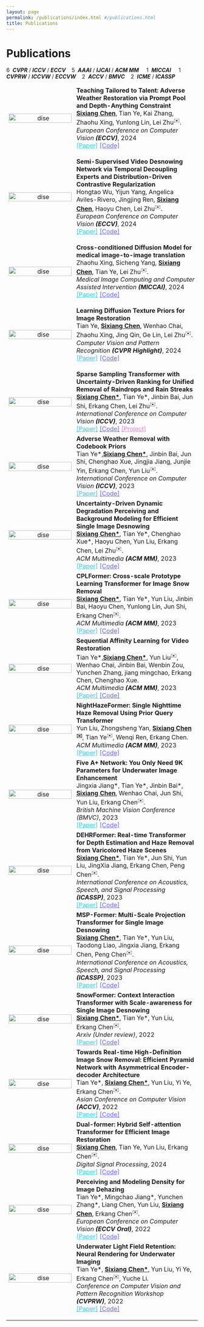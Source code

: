 ```yaml
---
layout: page
permalink: /publications/index.html #/publications.html
title: Publications
---
```


<style>
  /* 自定义链接样式 */
  .custom-link—project {
    color: rgb(255,115,227);
  }
</style>

<style>
  /* 自定义链接样式 */
  .custom-link—code {
    color: rgb(103, 100, 248);
  }
</style>

<style>
  /* 自定义链接样式 */
  .custom-link—paper {
    color: rgb(39, 207, 236);
  }
</style>


# Publications

6&nbsp; ***CVPR*** / ***ICCV*** / ***ECCV*** &nbsp;&nbsp;&nbsp;5&nbsp; ***AAAI*** / ***IJCAI*** / ***ACM MM*** &nbsp;&nbsp;&nbsp; 1&nbsp; ***MICCAI*** &nbsp;&nbsp;&nbsp; 1&nbsp; ***CVPRW*** / ***ICCVW*** / ***ECCVW*** &nbsp;&nbsp;&nbsp;2&nbsp; ***ACCV*** / ***BMVC*** &nbsp;&nbsp;&nbsp;2&nbsp; ***ICME*** / ***ICASSP*** &nbsp;&nbsp;&nbsp;

<!-- =================================================================================== -->
<table style="width:100%;border:0px;border-spacing:0px;border-collapse:separate;margin-right:auto;margin-left:auto;">
  <tbody>
    <tr>
      <td style="margin:5px;padding:5px;width:35%;max-width:90%" align="center" class="image-wrapper">
        <img style="margin:1px;padding-right:20px;width:100%;max-width:100%" src="https://ephemeral182.github.io/images/eccv_24/eccv_adverse.png" alt="dise"> 
      </td>
      <td width="75%" valign="center" class="text-wrapper"> 
          <papertitle>
            <strong>
              Teaching Tailored to Talent: Adverse Weather Restoration via Prompt Pool and Depth-Anything Constraint
            </strong>
          </papertitle>
          <br>
          <strong><u>Sixiang Chen</u></strong>, Tian Ye, Kai Zhang, Zhaohu Xing, Yunlong Lin, Lei Zhu<sup>✉️</sup>.
          <br>  
          <em>European Conference on Computer Vision <strong>(ECCV)</strong></em>, 2024
          <br>
          <a href="Ephemeral182.github.io" class="custom-link—paper">[Paper]</a>
          <a href="Ephemeral182.github.io" class="custom-link—code">[Code]</a>
      </td>
    </tr>

<table style="width:100%;border:0px;border-spacing:0px;border-collapse:separate;margin-right:auto;margin-left:auto;">
  <tbody>
    <tr>
      <td style="margin:5px;padding:5px;width:35%;max-width:90%" align="center" class="image-wrapper">
        <img style="margin:1px;padding-right:20px;width:100%;max-width:100%" src="https://ephemeral182.github.io/images/eccv_snow.png" alt="dise"> 
      </td>
      <td width="75%" valign="center" class="text-wrapper"> 
          <papertitle>
            <strong>
              Semi-Supervised Video Desnowing Network via Temporal Decoupling Experts and Distribution-Driven Contrastive Regularization
            </strong>
          </papertitle>
          <br>
          Hongtao Wu, Yijun Yang, Angelica Aviles-Rivero, Jingjing Ren, <strong><u>Sixiang Chen</u></strong>, Haoyu Chen, Lei Zhu<sup>✉️</sup>.
          <br>  
          <em>European Conference on Computer Vision <strong>(ECCV)</strong></em>, 2024
          <br>
          <a href="Ephemeral182.github.io" class="custom-link—paper">[Paper]</a>
          <a href="Ephemeral182.github.io" class="custom-link—code">[Code]</a>
      </td>
    </tr>

<table style="width:100%;border:0px;border-spacing:0px;border-collapse:separate;margin-right:auto;margin-left:auto;">
  <tbody>
    <tr>
      <td style="margin:5px;padding:5px;width:35%;max-width:90%" align="center" class="image-wrapper">
        <img style="margin:1px;padding-right:20px;width:100%;max-width:100%" src="https://ephemeral182.github.io/images/miccai24.png" alt="dise"> 
      </td>
      <td width="75%" valign="center" class="text-wrapper"> 
          <papertitle>
            <strong>
              Cross-conditioned Diffusion Model for medical image-to-image translation
            </strong>
          </papertitle>
          <br>
          Zhaohu Xing, Sicheng Yang, <strong><u>Sixiang Chen</u></strong>, Tian Ye, Lei Zhu<sup>✉️</sup>.
          <br>  
          <em>Medical Image Computing and Computer Assisted Intervention <strong>(MICCAI)</strong></em>, 2024
          <br>
          <a href="Ephemeral182.github.io" class="custom-link—paper">[Paper]</a>
          <a href="Ephemeral182.github.io" class="custom-link—code">[Code]</a>
      </td>
    </tr>

<table style="width:100%;border:0px;border-spacing:0px;border-collapse:separate;margin-right:auto;margin-left:auto;">
  <tbody>
    <tr>
      <td style="margin:5px;padding:5px;width:35%;max-width:90%" align="center" class="image-wrapper">
        <img style="margin:1px;padding-right:20px;width:100%;max-width:100%" src="https://ephemeral182.github.io/images/CVPR24.png" alt="dise"> 
      </td>
      <td width="75%" valign="center" class="text-wrapper"> 
          <papertitle>
            <strong>
              Learning Diffusion Texture Priors for Image Restoration
            </strong>
          </papertitle>
          <br>
          Tian Ye, <strong><u>Sixiang Chen</u></strong>, Wenhao Chai, Zhaohu Xing, Jing Qin, Ge Lin, Lei Zhu<sup>✉️</sup>.
          <br>  
          <em>Computer Vision and Pattern Recognition <strong>(CVPR Highlight)</strong></em>, 2024
          <br>
          <a href="Ephemeral182.github.io" class="custom-link—paper">[Paper]</a>
          <a href="Ephemeral182.github.io" class="custom-link—code">[Code]</a>
      </td>
    </tr>

<table style="width:100%;border:0px;border-spacing:0px;border-collapse:separate;margin-right:auto;margin-left:auto;">
  <tbody>
    <tr>
      <td style="margin:5px;padding:5px;width:35%;max-width:90%" align="center" class="image-wrapper">
        <img style="margin:1px;padding-right:20px;width:100%;max-width:100%" src="https://ephemeral182.github.io/images/udrs2former.png" alt="dise"> 
      </td>
      <td width="75%" valign="center" class="text-wrapper"> 
          <papertitle>
            <strong>
              Sparse Sampling Transformer with Uncertainty-Driven Ranking for Unified Removal of Raindrops and Rain Streaks
            </strong>
          </papertitle>
          <br>
          <strong><u>Sixiang Chen*</u></strong>, Tian Ye*, Jinbin Bai, Jun Shi, Erkang Chen, Lei Zhu<sup>✉️</sup>.
          <br>  
          <em>International Conference on Computer Vision <strong>(ICCV)</strong></em>, 2023
          <br>
          <a href="https://arxiv.org/abs/2308.14153" class="custom-link—paper">[Paper]</a>
          <a href="https://github.com/Ephemeral182/UDR-S2Former_deraining" class="custom-link—code">[Code]</a>
          <a href="https://ephemeral182.github.io/UDR_S2Former_deraining/" class="custom-link—project">[Project]</a>
      </td>
    </tr>



 <tr>
        <td style="margin:5px;padding:5px;width:35%;max-width:40%" align="center" class="image-wrapper">
          <img style="margin:1px;padding-right:20px;width:100%;max-width:100%" src="https://ephemeral182.github.io/images/AWRCP_framework.jpg" alt="dise"> 
        </td>
      <td width="75%" valign="center" class="text-wrapper"> 
        <papertitle>
        <strong>
        Adverse Weather Removal with Codebook Priors
        </strong>
        </papertitle>
        <br>
        Tian Ye*,<strong><u>Sixiang Chen*</u></strong>, Jinbin Bai, Jun Shi, Chenghao Xue, Jingjia Jiang, Junjie Yin, Erkang Chen, Yun Liu<sup>✉️</sup>.
        <br>  
        <em>International Conference on Computer Vision <strong>(ICCV)</strong></em>, 2023
        <br>
        <a href="Ephemeral182.github.io" class="custom-link—paper">[Paper]</a>
        <a href="Ephemeral182.github.io" class="custom-link—code">[Code]</a>
      </td>
      </tr>

      

  <tr>
        <td style="margin:5px;padding:5px;width:35%;max-width:40%" align="center" class="image-wrapper">
        <img style="margin:1px;padding-right:20px;width:100%;max-width:100%" src="https://ephemeral182.github.io/images/Uncertainty_MM.png" alt="dise"> 
      </td>
      <td width="75%" valign="center" class="text-wrapper"> 
        <papertitle>
        <strong>
          Uncertainty-Driven Dynamic Degradation Perceiving and Background Modeling for Efficient Single Image Desnowing
        </strong>
        </papertitle>
        <br>
        <strong><u>Sixiang Chen*</u></strong>, Tian Ye*, Chenghao Xue*, Haoyu Chen, Yun Liu, Erkang Chen, Lei Zhu<sup>✉️</sup>.
        <br>  
        <em>ACM Multimedia <strong>(ACM MM)</strong></em>, 2023
        <br>
        <a href="Ephemeral182.github.io" class="custom-link—paper">[Paper]</a>
        <a href="Ephemeral182.github.io" class="custom-link—code">[Code]</a>
      </td>
      </tr>



  <tr>
        <td style="margin:5px;padding:5px;width:35%;max-width:40%" align="center" class="image-wrapper">
        <img style="margin:1px;padding-right:20px;width:100%;max-width:100%" src="https://ephemeral182.github.io/images/cpl.png" alt="dise"> 
      </td>
      <td width="75%" valign="center" class="text-wrapper"> 
        <papertitle>
        <strong>
          CPLFormer: Cross-scale Prototype Learning Transformer for Image Snow Removal
        </strong>
        </papertitle>
        <br>
        <strong><u>Sixiang Chen*</u></strong>, Tian Ye*, Yun Liu, Jinbin Bai, Haoyu Chen, Yunlong Lin, Jun Shi, Erkang Chen<sup>✉️</sup>.
        <br>  
        <em>ACM Multimedia <strong>(ACM MM)</strong></em>, 2023
        <br>
        <a href="Ephemeral182.github.io" class="custom-link—paper">[Paper]</a>
       <a href="Ephemeral182.github.io" class="custom-link—code">[Code]</a>
      </td>
      </tr>



  <tr>
        <td style="margin:5px;padding:5px;width:35%;max-width:40%" align="center" class="image-wrapper">
        <img style="margin:1px;padding-right:20px;width:100%;max-width:100%" src="https://ephemeral182.github.io/images/video.png" alt="dise"> 
      </td>
      <td width="75%" valign="center" class="text-wrapper"> 
        <papertitle>
        <strong>
          Sequential Affinity Learning for Video Restoration
        </strong>
        </papertitle>
        <br>
        Tian Ye*,<strong><u>Sixiang Chen*</u></strong>, Yun Liu<sup>✉️</sup>, Wenhao Chai, Jinbin Bai, Wenbin Zou, Yunchen Zhang, jiang mingchao, Erkang Chen, Chenghao Xue.
        <br>  
        <em>ACM Multimedia <strong>(ACM MM)</strong></em>, 2023
        <br>
        <a href="Ephemeral182.github.io" class="custom-link—paper">[Paper]</a>
        <a href="Ephemeral182.github.io" class="custom-link—code">[Code]</a>
      </td>
      </tr>



  <tr>
        <td style="margin:5px;padding:5px;width:35%;max-width:40%" align="center" class="image-wrapper">
        <img style="margin:1px;padding-right:20px;width:100%;max-width:100%" src="https://ephemeral182.github.io/images/Nightformer.png" alt="dise"> 
      </td>
      <td width="75%" valign="center" class="text-wrapper"> 
        <papertitle>
        <strong>
          NightHazeFormer: Single Nighttime Haze Removal Using Prior Query Transformer
        </strong>
        </papertitle>
        <br>
        Yun Liu, Zhongsheng Yan, <strong><u>Sixiang Chen</u><sup>✉️</sup></strong>, Tian Ye<sup>✉️</sup>, Wenqi Ren, Erkang Chen.
        <br>  
        <em>ACM Multimedia <strong>(ACM MM)</strong></em>, 2023
        <br>
        <a href="http://export.arxiv.org/abs/2305.09533#:~:text=propose%20an%20end-to-end%20transformer-based%20framework%20for%20nighttime%20haze,we%20introduce%20two%20powerful%20priors%20into%20the%20transformer" class="custom-link—paper">[Paper]</a>
        <a href="Ephemeral182.github.io" class="custom-link—code">[Code]</a>
      </td>
      </tr>



  <tr>
        <td style="margin:5px;padding:5px;width:35%;max-width:40%" align="center" class="image-wrapper">
        <img style="margin:1px;padding-right:20px;width:100%;max-width:100%" src="https://ephemeral182.github.io/images/BMVC.png" alt="dise"> 
      </td>
      <td width="75%" valign="center" class="text-wrapper"> 
        <papertitle>
        <strong>
          Five A+ Network: You Only Need 9K Parameters for Underwater Image Enhancement
        </strong>
        </papertitle>
        <br>
        Jingxia Jiang*, Tian Ye*, Jinbin Bai*, <strong><u>Sixiang Chen</u></strong>, Wenhao Chai, Jun Shi, Yun Liu, Erkang Chen<sup>✉️</sup>.
        <br>  
        <em>British Machine Vision Conference (BMVC)</em>, 2023
        <br>
        <a href="https://arxiv.org/abs/2305.08824#:~:text=In%20this%20work%2C%20we%20propose%20the%20Five%20A,The%20FA%20Net%20employs%20a%20two-stage%20enhancement%20structure." class="custom-link—paper">[Paper]</a>
        <a href="https://github.com/Owen718/FiveAPlus-Network" class="custom-link—code">[Code]</a>
      </td>
      </tr>



  <tr>
        <td style="margin:5px;padding:5px;width:35%;max-width:40%" align="center" class="image-wrapper">
        <img style="margin:1px;padding-right:20px;width:100%;max-width:100%" src="https://ephemeral182.github.io/images/dehrformer_00.png" alt="dise"> 
      </td>
      <td width="75%" valign="center" class="text-wrapper"> 
        <papertitle>
        <strong>
          DEHRFormer: Real-time Transformer for Depth Estimation and Haze Removal from Varicolored Haze Scenes
        </strong>
        </papertitle>
        <br>
        <strong><u>Sixiang Chen*</u></strong>, Tian Ye*, Jun Shi, Yun Liu, JingXia Jiang, Erkang Chen, Peng Chen<sup>✉️</sup>.
        <br>  
        <em>International Conference on Acoustics, Speech, and Signal Processing <strong>(ICASSP)</strong></em>, 2023
        <br>
        <a href="https://ieeexplore.ieee.org/abstract/document/10096828" class="custom-link—paper">[Paper]</a>
        <a href="Ephemeral182.github.io" class="custom-link—code">[Code]</a>
      </td>
      </tr>



  <tr>
        <td style="margin:5px;padding:5px;width:35%;max-width:40%" align="center" class="image-wrapper">
        <img style="margin:1px;padding-right:20px;width:100%;max-width:100%" src="https://ephemeral182.github.io/images/MSP-Former_00.png" alt="dise"> 
      </td>
      <td width="75%" valign="center" class="text-wrapper"> 
        <papertitle>
        <strong>
          MSP-Former: Multi-Scale Projection Transformer for Single Image Desnowing
        </strong>
        </papertitle>
        <br>
        <strong><u>Sixiang Chen*</u></strong>, Tian Ye*, Yun Liu, Taodong Liao, Jingxia Jiang, Erkang Chen, Peng Chen<sup>✉️</sup>.
        <br>  
        <em>International Conference on Acoustics, Speech, and Signal Processing <strong>(ICASSP)</strong></em>, 2023
        <br>
        <a href="https://ieeexplore.ieee.org/abstract/document/10095605" class="custom-link—paper">[Paper]</a>
        <a href="Ephemeral182.github.io" class="custom-link—code">[Code]</a>
      </td>
      </tr>



  <tr>
        <td style="margin:5px;padding:5px;width:35%;max-width:40%" align="center" class="image-wrapper">
        <img style="margin:1px;padding-right:20px;width:100%;max-width:100%" src="https://ephemeral182.github.io/images/snowformer.png" alt="dise"> 
      </td>
      <td width="75%" valign="center" class="text-wrapper"> 
        <papertitle>
        <strong>
          SnowFormer: Context Interaction Transformer with Scale-awareness for Single Image Desnowing
        </strong>
        </papertitle>
        <br>
        <strong><u>Sixiang Chen*</u></strong>, Tian Ye*, Yun Liu, Erkang Chen<sup>✉️</sup>.
        <br>  
        <em>Arxiv (Under review)</em>, 2022
        <br>
        <a href="https://arxiv.org/abs/2208.09703#:~:text=SnowFormer%3A%20Context%20Interaction%20Transformer%20with%20Scale-awareness%20for%20Single,image%20desnowing%20is%20a%20challenging%20image%20restoration%20task." class="custom-link—paper">[Paper]</a>
        <a href="https://github.com/Ephemeral182/SnowFormer" class="custom-link—code">[Code]</a>
      </td>
      </tr>



  <tr>
        <td style="margin:5px;padding:5px;width:35%;max-width:40%" align="center" class="image-wrapper">
        <img style="margin:1px;padding-right:20px;width:100%;max-width:100%" src="https://ephemeral182.github.io/images/ACCV.png" alt="dise"> 
      </td>
      <td width="75%" valign="center" class="text-wrapper"> 
        <papertitle>
        <strong>
          Towards Real-time High-Definition Image Snow Removal: Efficient Pyramid Network with Asymmetrical Encoder-decoder Architecture
        </strong>
        </papertitle>
        <br>
        Tian Ye*, <strong><u>Sixiang Chen*</u></strong>, Yun Liu, Yi Ye, Erkang Chen<sup>✉️</sup>.
        <br>  
        <em>Asian Conference on Computer Vision <strong>(ACCV)</strong></em>, 2022
        <br>
        <a href="Ephemeral182.github.io" class="custom-link—paper">[Paper]</a>
        <a href="Ephemeral182.github.io" class="custom-link—code">[Code]</a>
      </td>
      </tr>



  <tr>
        <td style="margin:5px;padding:5px;width:35%;max-width:40%" align="center" class="image-wrapper">
        <img style="margin:1px;padding-right:20px;width:100%;max-width:100%" src="https://ephemeral182.github.io/images/dualformer.png" alt="dise"> 
      </td>
      <td width="75%" valign="center" class="text-wrapper"> 
        <papertitle>
        <strong>
          Dual-former: Hybrid Self-attention Transformer for
          Efficient Image Restoration
        </strong>
        </papertitle>
        <br>
        <strong><u>Sixiang Chen</u></strong>, Tian Ye, Yun Liu, Erkang Chen<sup>✉️</sup>.
        <br>  
        <em>Digital Signal Processing</em>, 2024
        <br>
        <a href="https://www.sciencedirect.com/science/article/pii/S1051200424001106" class="custom-link—paper">[Paper]</a>
        <a href="Ephemeral182.github.io" class="custom-link—code">[Code]</a>
      </td>
      </tr>



  <tr>
        <td style="margin:5px;padding:5px;width:35%;max-width:40%" align="center" class="image-wrapper">
        <img style="margin:1px;padding-right:20px;width:100%;max-width:100%" src="https://ephemeral182.github.io/images/ECCV.png" alt="dise"> 
      </td>
      <td width="75%" valign="center" class="text-wrapper"> 
        <papertitle>
        <strong>
          Perceiving and Modeling Density for Image Dehazing
        </strong>
        </papertitle>
        <br>
        Tian Ye*, Mingchao Jiang*, Yunchen Zhang*, Liang Chen, Yun Liu, <strong><u>Sixiang Chen</u></strong>, Erkang Chen<sup>✉️</sup>.
        <br>  
        <em>European Conference on Computer Vision <strong>(ECCV Oral)</strong></em>, 2022
        <br>
        <a href="https://link.springer.com/chapter/10.1007/978-3-031-19800-7_8" class="custom-link—paper">[Paper]</a>
        <a href="https://github.com/Owen718/ECCV22-Perceiving-and-Modeling-Density-for-Image-Dehazing" class="custom-link—code">[Code]</a>
      </td>
      </tr>


  <tr>
        <td style="margin:5px;padding:5px;width:35%;max-width:40%" align="center" class="image-wrapper">
        <img style="margin:1px;padding-right:20px;width:100%;max-width:100%" src="https://ephemeral182.github.io/images/CVPRW.png" alt="dise"> 
        </td>
      <td width="75%" valign="center" class="text-wrapper"> 
        <papertitle>
        <strong>
          Underwater Light Field Retention: Neural Rendering for Underwater Imaging
        </strong>
        </papertitle>
        <br>
        Tian Ye*, <strong><u>Sixiang Chen*</u></strong>, Yun Liu, Yi Ye, Erkang Chen<sup>✉️</sup>, Yuche Li.
        <br>  
        <em>Conference on Computer Vision and Pattern Recognition Workshop <strong>(CVPRW)</strong></em>, 2022
        <br>
        <a href="https://ieeexplore.ieee.org/document/9857150" class="custom-link—paper">[Paper]</a>
        <a href="https://github.com/Ephemeral182/UWNR" class="custom-link—code">[Code]</a>
      </td>
      </tr>
  </tbody>
</table>

<!-- =================================================================================== -->



---



